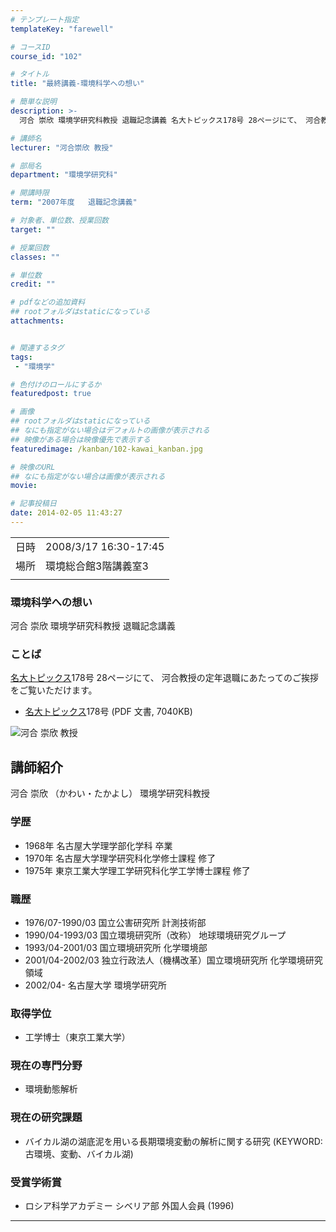 ```yaml
---
# テンプレート指定
templateKey: "farewell"

# コースID
course_id: "102"

# タイトル
title: "最終講義-環境科学への想い"

# 簡単な説明
description: >-
  河合 崇欣 環境学研究科教授 退職記念講義 名大トピックス178号 28ページにて、 河合教授の定年退職にあたってのご挨拶をご覧いただけます。   * 名大トピックス178号 (PDF 文書, 7040KB) ...

# 講師名
lecturer: "河合崇欣 教授"

# 部局名
department: "環境学研究科"

# 開講時限
term: "2007年度	退職記念講義"

# 対象者、単位数、授業回数
target: ""

# 授業回数
classes: ""

# 単位数
credit: ""

# pdfなどの追加資料
## rootフォルダはstaticになっている
attachments:


# 関連するタグ
tags:
 - "環境学"

# 色付けのロールにするか
featuredpost: true

# 画像
## rootフォルダはstaticになっている
## なにも指定がない場合はデフォルトの画像が表示される
## 映像がある場合は映像優先で表示する
featuredimage: /kanban/102-kawai_kanban.jpg

# 映像のURL
## なにも指定がない場合は画像が表示される
movie: 

# 記事投稿日
date: 2014-02-05 11:43:27
---
```


|   |   |
|---|---|
| 日時 | 2008/3/17  16:30-17:45 |
| 場所 | 環境総合館3階講義室3 |
|   |   |


### 環境科学への想い

河合 崇欣 環境学研究科教授 退職記念講義

### ことば

[名大トピックス](http://www.nagoya-u.ac.jp/about-nu/public-relations/publication/topics-archive.html)178号 28ページにて、 河合教授の定年退職にあたってのご挨拶をご覧いただけます。

* [名大トピックス](http://www.nagoya-u.ac.jp/about-nu/public-relations/publication/topics-archive.html)178号 (PDF 文書, 7040KB)



![河合 崇欣 教授](http://ocw.nagoya-u.jp/files/102/kawai_kao.jpg) 
## 講師紹介

河合 崇欣 （かわい・たかよし） 環境学研究科教授

### 学歴

* 1968年 名古屋大学理学部化学科 卒業
* 1970年 名古屋大学理学研究科化学修士課程 修了
* 1975年 東京工業大学理工学研究科化学工学博士課程 修了

### 職歴

* 1976/07-1990/03 国立公害研究所 計測技術部
* 1990/04-1993/03 国立環境研究所（改称） 地球環境研究グループ
* 1993/04-2001/03 国立環境研究所 化学環境部
* 2001/04-2002/03 独立行政法人（機構改革）国立環境研究所 化学環境研究領域
* 2002/04- 名古屋大学 環境学研究所

### 取得学位

* 工学博士（東京工業大学）

### 現在の専門分野

* 環境動態解析

### 現在の研究課題

* バイカル湖の湖底泥を用いる長期環境変動の解析に関する研究 (KEYWORD:古環境、変動、バイカル湖)

### 受賞学術賞

* ロシア科学アカデミー シベリア部 外国人会員 (1996)



-----